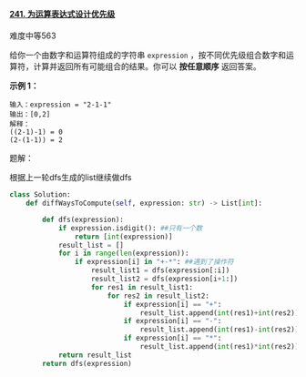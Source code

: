 #### [241. 为运算表达式设计优先级](https://leetcode.cn/problems/different-ways-to-add-parentheses/)

难度中等563

给你一个由数字和运算符组成的字符串 `expression` ，按不同优先级组合数字和运算符，计算并返回所有可能组合的结果。你可以 **按任意顺序** 返回答案。

 

**示例 1：**

```
输入：expression = "2-1-1"
输出：[0,2]
解释：
((2-1)-1) = 0 
(2-(1-1)) = 2
```



题解：

根据上一轮dfs生成的list继续做dfs

```python
class Solution:
    def diffWaysToCompute(self, expression: str) -> List[int]:

        def dfs(expression):
            if expression.isdigit(): ##只有一个数
                return [int(expression)]
            result_list = []
            for i in range(len(expression)):
                if expression[i] in "+-*": ##遇到了操作符
                    result_list1 = dfs(expression[:i])
                    result_list2 = dfs(expression[i+1:])
                    for res1 in result_list1:
                        for res2 in result_list2:
                            if expression[i] == "+":
                                result_list.append(int(res1)+int(res2))
                            if expression[i] == "-":
                                result_list.append(int(res1)-int(res2))
                            if expression[i] == "*":
                                result_list.append(int(res1)*int(res2))
            return result_list
        return dfs(expression)
```

